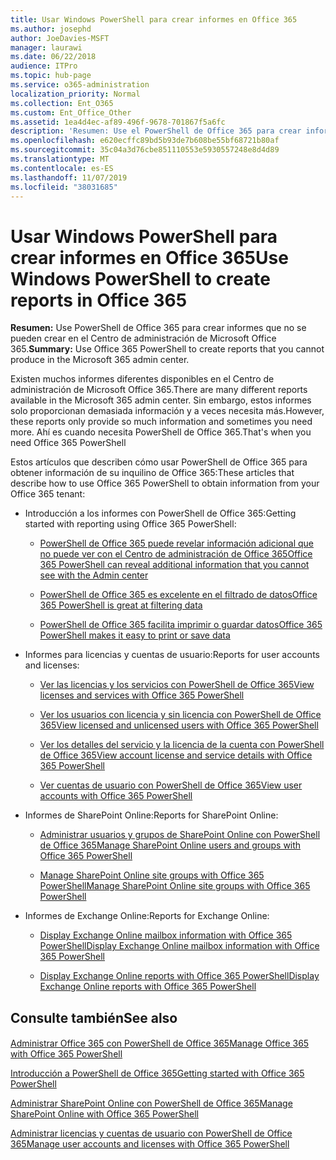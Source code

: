 ```yaml
---
title: Usar Windows PowerShell para crear informes en Office 365
ms.author: josephd
author: JoeDavies-MSFT
manager: laurawi
ms.date: 06/22/2018
audience: ITPro
ms.topic: hub-page
ms.service: o365-administration
localization_priority: Normal
ms.collection: Ent_O365
ms.custom: Ent_Office_Other
ms.assetid: 1ea4d4ec-af89-496f-9678-701867f5a6fc
description: 'Resumen: Use el PowerShell de Office 365 para crear informes que no se pueden crear en el Centro de administración de Office 365.'
ms.openlocfilehash: e620ecffc89bd5b93de7b608be55bf68721b80af
ms.sourcegitcommit: 35c04a3d76cbe851110553e5930557248e8d4d89
ms.translationtype: MT
ms.contentlocale: es-ES
ms.lasthandoff: 11/07/2019
ms.locfileid: "38031685"
---
```

# <a name="use-windows-powershell-to-create-reports-in-office-365"></a><span data-ttu-id="f8e30-103">Usar Windows PowerShell para crear informes en Office 365</span><span class="sxs-lookup"><span data-stu-id="f8e30-103">Use Windows PowerShell to create reports in Office 365</span></span>

 <span data-ttu-id="f8e30-104">**Resumen:** Use PowerShell de Office 365 para crear informes que no se pueden crear en el Centro de administración de Microsoft Office 365.</span><span class="sxs-lookup"><span data-stu-id="f8e30-104">**Summary:** Use Office 365 PowerShell to create reports that you cannot produce in the Microsoft 365 admin center.</span></span>
  
<span data-ttu-id="f8e30-105">Existen muchos informes diferentes disponibles en el Centro de administración de Microsoft Office 365.</span><span class="sxs-lookup"><span data-stu-id="f8e30-105">There are many different reports available in the Microsoft 365 admin center.</span></span> <span data-ttu-id="f8e30-106">Sin embargo, estos informes solo proporcionan demasiada información y a veces necesita más.</span><span class="sxs-lookup"><span data-stu-id="f8e30-106">However, these reports only provide so much information and sometimes you need more.</span></span> <span data-ttu-id="f8e30-107">Ahí es cuando necesita PowerShell de Office 365.</span><span class="sxs-lookup"><span data-stu-id="f8e30-107">That's when you need Office 365 PowerShell</span></span>
  
<span data-ttu-id="f8e30-108">Estos artículos que describen cómo usar PowerShell de Office 365 para obtener información de su inquilino de Office 365:</span><span class="sxs-lookup"><span data-stu-id="f8e30-108">These articles that describe how to use Office 365 PowerShell to obtain information from your Office 365 tenant:</span></span>
  
- <span data-ttu-id="f8e30-109">Introducción a los informes con PowerShell de Office 365:</span><span class="sxs-lookup"><span data-stu-id="f8e30-109">Getting started with reporting using Office 365 PowerShell:</span></span>
    
  - [<span data-ttu-id="f8e30-110">PowerShell de Office 365 puede revelar información adicional que no puede ver con el Centro de administración de Office 365</span><span class="sxs-lookup"><span data-stu-id="f8e30-110">Office 365 PowerShell can reveal additional information that you cannot see with the Admin center</span></span>](https://technet.microsoft.com/library/dn568034.aspx#reveal)
    
  - [<span data-ttu-id="f8e30-111">PowerShell de Office 365 es excelente en el filtrado de datos</span><span class="sxs-lookup"><span data-stu-id="f8e30-111">Office 365 PowerShell is great at filtering data</span></span>](https://technet.microsoft.com/library/dn568034.aspx#filter)
    
  - [<span data-ttu-id="f8e30-112">PowerShell de Office 365 facilita imprimir o guardar datos</span><span class="sxs-lookup"><span data-stu-id="f8e30-112">Office 365 PowerShell makes it easy to print or save data</span></span>](https://technet.microsoft.com/library/dn568034.aspx#printsave)
    
- <span data-ttu-id="f8e30-113">Informes para licencias y cuentas de usuario:</span><span class="sxs-lookup"><span data-stu-id="f8e30-113">Reports for user accounts and licenses:</span></span>
    
  - [<span data-ttu-id="f8e30-114">Ver las licencias y los servicios con PowerShell de Office 365</span><span class="sxs-lookup"><span data-stu-id="f8e30-114">View licenses and services with Office 365 PowerShell</span></span>](view-licenses-and-services-with-office-365-powershell.md)
    
  - [<span data-ttu-id="f8e30-115">Ver los usuarios con licencia y sin licencia con PowerShell de Office 365</span><span class="sxs-lookup"><span data-stu-id="f8e30-115">View licensed and unlicensed users with Office 365 PowerShell</span></span>](view-licensed-and-unlicensed-users-with-office-365-powershell.md)
    
  - [<span data-ttu-id="f8e30-116">Ver los detalles del servicio y la licencia de la cuenta con PowerShell de Office 365</span><span class="sxs-lookup"><span data-stu-id="f8e30-116">View account license and service details with Office 365 PowerShell</span></span>](view-account-license-and-service-details-with-office-365-powershell.md)
    
  - [<span data-ttu-id="f8e30-117">Ver cuentas de usuario con PowerShell de Office 365</span><span class="sxs-lookup"><span data-stu-id="f8e30-117">View user accounts with Office 365 PowerShell</span></span>](view-user-accounts-with-office-365-powershell.md)
    
- <span data-ttu-id="f8e30-118">Informes de SharePoint Online:</span><span class="sxs-lookup"><span data-stu-id="f8e30-118">Reports for SharePoint Online:</span></span>
    
  - [<span data-ttu-id="f8e30-119">Administrar usuarios y grupos de SharePoint Online con PowerShell de Office 365</span><span class="sxs-lookup"><span data-stu-id="f8e30-119">Manage SharePoint Online users and groups with Office 365 PowerShell</span></span>](https://technet.microsoft.com/library/9680af2e-a965-4e62-92ee-da72105c7800.aspx)
    
  - [<span data-ttu-id="f8e30-120">Manage SharePoint Online site groups with Office 365 PowerShell</span><span class="sxs-lookup"><span data-stu-id="f8e30-120">Manage SharePoint Online site groups with Office 365 PowerShell</span></span>](https://technet.microsoft.com/library/122f4099-c78d-4cce-bab0-4343b04596ae.aspx)
    
- <span data-ttu-id="f8e30-121">Informes de Exchange Online:</span><span class="sxs-lookup"><span data-stu-id="f8e30-121">Reports for Exchange Online:</span></span>
    
  - [<span data-ttu-id="f8e30-122">Display Exchange Online mailbox information with Office 365 PowerShell</span><span class="sxs-lookup"><span data-stu-id="f8e30-122">Display Exchange Online mailbox information with Office 365 PowerShell</span></span>](https://technet.microsoft.com/library/13843002-56ca-4b75-81c5-84386522b01b.aspx)
    
  - [<span data-ttu-id="f8e30-123">Display Exchange Online reports with Office 365 PowerShell</span><span class="sxs-lookup"><span data-stu-id="f8e30-123">Display Exchange Online reports with Office 365 PowerShell</span></span>](https://technet.microsoft.com/library/4873a063-9fc4-4ed9-826a-6e935fef61d4.aspx)
    
## <a name="see-also"></a><span data-ttu-id="f8e30-124">Consulte también</span><span class="sxs-lookup"><span data-stu-id="f8e30-124">See also</span></span>

#### 

[<span data-ttu-id="f8e30-125">Administrar Office 365 con PowerShell de Office 365</span><span class="sxs-lookup"><span data-stu-id="f8e30-125">Manage Office 365 with Office 365 PowerShell</span></span>](manage-office-365-with-office-365-powershell.md)
  
[<span data-ttu-id="f8e30-126">Introducción a PowerShell de Office 365</span><span class="sxs-lookup"><span data-stu-id="f8e30-126">Getting started with Office 365 PowerShell</span></span>](getting-started-with-office-365-powershell.md)
  
[<span data-ttu-id="f8e30-127">Administrar SharePoint Online con PowerShell de Office 365</span><span class="sxs-lookup"><span data-stu-id="f8e30-127">Manage SharePoint Online with Office 365 PowerShell</span></span>](manage-sharepoint-online-with-office-365-powershell.md)
  
[<span data-ttu-id="f8e30-128">Administrar licencias y cuentas de usuario con PowerShell de Office 365</span><span class="sxs-lookup"><span data-stu-id="f8e30-128">Manage user accounts and licenses with Office 365 PowerShell</span></span>](manage-user-accounts-and-licenses-with-office-365-powershell.md)
  
